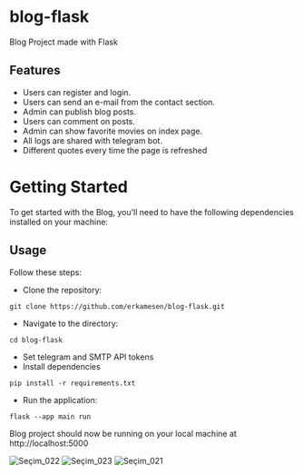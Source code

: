 # blog-flask
Blog Project made with Flask

## Features
- Users can register and login.
- Users can send an e-mail from the contact section.
- Admin can publish blog posts.
- Users can comment on posts.
- Admin can show favorite movies on index page.
- All logs are shared with telegram bot.
- Different quotes every time the page is refreshed

# Getting Started
To get started with the Blog, you'll need to have the following dependencies installed on your machine:

## Usage
Follow these steps:
- Clone the repository: 
```
git clone https://github.com/erkamesen/blog-flask.git
```
- Navigate to the directory: 
```
cd blog-flask
```
- Set telegram and SMTP API tokens
- Install dependencies
```
pip install -r requirements.txt
```
- Run the application: 
```
flask --app main run
```

Blog project should now be running on your local machine at http://localhost:5000

![Seçim_022](https://user-images.githubusercontent.com/120065120/213924156-8524d7e1-1ffe-4634-a06f-84da202c22a9.png)
![Seçim_023](https://user-images.githubusercontent.com/120065120/213924162-829570e2-de07-40d0-b333-92424b7dd1d1.png)
![Seçim_021](https://user-images.githubusercontent.com/120065120/213924165-b2ed9b4a-5dbb-4ca9-a455-ff208f466d2e.png)
